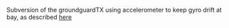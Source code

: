 Subversion of the groundguardTX using accelerometer to keep gyro drift at bay, as described [here](http://www.pieter-jan.com/node/11)